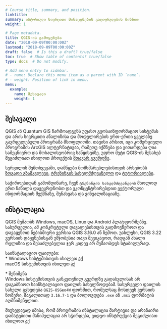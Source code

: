 ```yaml
---
# Course title, summary, and position.
linktitle: 
summary: ისტორიული სივრცითი მონაცემების გაციფრულების მიზნით
weight: 1

# Page metadata.
title: QGIS-ის გამოყენება
date: "2018-09-09T00:00:00Z"
lastmod: "2018-09-09T00:00:00Z"
draft: false  # Is this a draft? true/false
toc: true  # Show table of contents? true/false
type: docs  # Do not modify.

# Add menu entry to sidebar.
# - name: Declare this menu item as a parent with ID `name`.
# - weight: Position of link in menu.
menu:
  example:
    name: შესავალი
    weight: 1
---
```


## შესავალი

QGIS ან Quantum GIS წარმოადგენს უფასო გეოსაინფორმაციო სისტემას და არის სივრცითი ანალიზისა და მოდელირების ერთ-ერთი ყველაზე გავრცელებული პროგრამა მსოფლიოში. თავისი არსით, იგი კომერციული პროგრამის ArcGIS ალტერნატივაა, რამეთუ იქმნება და ვითარდება ღია სამეცნიერო და მოხალისეობრივ საწყისებზე. უფრო მეტი QGIS-ის შესახებ შეგიძლიათ იხილოთ პროექტის <a href="https://qgis.org/en/site/"> მთავარ გვერდზე</a>. 

სურვილის შემთხვევაში, დამწყები მომხმარებლებისთვის არსებობს <a href="https://docs.qgis.org/3.22/en/docs/user_manual/">ზოგადი გზამკვლევი,</a> <a href="https://docs.qgis.org/3.22/en/docs/training_manual/index.html">ტრენინგის სახელმძღვანელო</a> და <a href="https://qgis.org/en/site/forusers/trainingmaterial/index.html">ტუტორიალები</a>.

საჭიროებიდან გამომდინარე, ჩვენ `ტრენინგის სახელმძღვანელოს` მხოლოდ ერთ ნაწილს დავეყრდნობთ და ვკონცენტრირებდით ვექტორული ინფორმაციის შექმნაზე, შენახვასა და ვიზუალიზაციაზე.

## ინსტალაცია

QGIS მუშაობს Windows, macOS, Linux და Android პლატფორმებზე. სასურველია, ამ კონკრეტული დავალებისთვის გადმოვწეროთ და დავაყენოთ ნებისმიერი ვერსია QGIS 3.16.0 ან ზემოთ. უახლესი, QGIS 3.22 ვერსიის დაყენებისგან უმჯობესია თავი შევიკავოთ, რადგან ახალი რელიზია და შესაძლებელია ჯერ კიდევ არ მუშაობდეს სტაბილურად.

საინსტალაციო ფაილები:  
\* Windows სისტემისთვის იხილეთ <a href="https://qgis.org/downloads/">აქ</a>  
macOS სისტემისთვის იხილეთ <a href="https://www.kyngchaos.com/software/archive/qgis/">აქ</a>

\* შენიშვნა  
Windows სისტემისთვის განკუთვნილ გვერდზე გადასვლისას არ დაგაბნიოთ საინსტალაციო ფაილის სახელწოდებამ. სასურველი ფაილის სახელი გვხვდება `QGIS-OSGeo4W` ფორმით, რომელსაც მოსდევს ვერსიის ნომერი, მაგალითად `3.16.7-1` და ბოლოვდება `.exe` ან `.msi` ფორმატის აღმნიშვნელით.

მიუხედავად იმისა, რომ პროგრამის ინსტალაცია მარტივია და არანაირი დამატებითი მანიპულაცია არ სჭირდება, ვიდეო ინსტრუქცია შეგიძლიათ იხილოთ <a href="https://www.youtube.com/watch?v=0NDm4O3jZbU">აქ</a>
